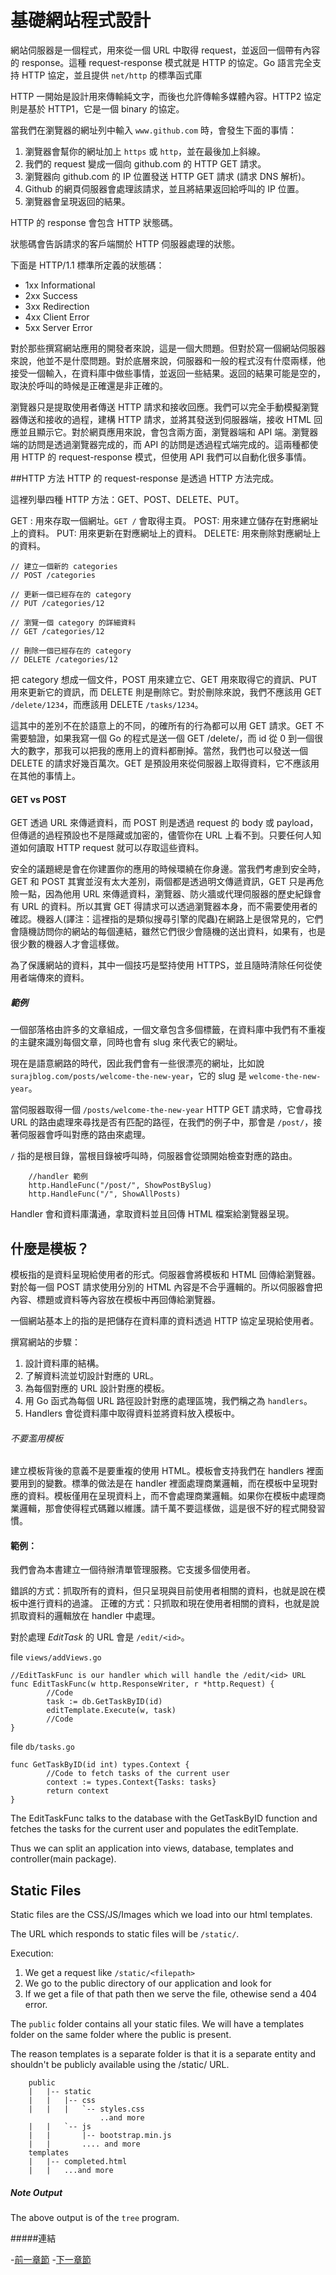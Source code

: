 # 基礎網站程式設計

網站伺服器是一個程式，用來從一個 URL 中取得 request，並返回一個帶有內容的 response。這種 request-response 模式就是 HTTP 的協定。Go 語言完全支持 HTTP 協定，並且提供 `net/http` 的標準函式庫

HTTP 一開始是設計用來傳輸純文字，而後也允許傳輸多媒體內容。HTTP2 協定則是基於 HTTP1，它是一個 binary 的協定。

當我們在瀏覽器的網址列中輸入 `www.github.com` 時，會發生下面的事情：

1. 瀏覽器會幫你的網址加上 `https` 或 `http`，並在最後加上斜線。
2. 我們的 request 變成一個向 github.com 的 HTTP GET 請求。
3. 瀏覽器向 github.com 的 IP 位置發送 HTTP GET 請求 (請求 DNS 解析)。
4. Github 的網頁伺服器會處理該請求，並且將結果返回給呼叫的 IP 位置。
5. 瀏覽器會呈現返回的結果。

HTTP 的 response 會包含 HTTP 狀態碼。

狀態碼會告訴請求的客戶端關於 HTTP 伺服器處理的狀態。

下面是 HTTP/1.1 標準所定義的狀態碼：

- 1xx Informational
- 2xx Success
- 3xx Redirection
- 4xx Client Error
- 5xx Server Error

對於那些撰寫網站應用的開發者來說，這是一個大問題。但對於寫一個網站伺服器來說，他並不是什麼問題。對於底層來說，伺服器和一般的程式沒有什麼兩樣，他接受一個輸入，在資料庫中做些事情，並返回一些結果。返回的結果可能是空的，取決於呼叫的時候是正確還是非正確的。

瀏覽器只是提取使用者傳送 HTTP 請求和接收回應。我們可以完全手動模擬瀏覽器傳送和接收的過程，建構 HTTP 請求，並將其發送到伺服器端，接收 HTML 回應並且顯示它。對於網頁應用來說，會包含兩方面，瀏覽器端和 API 端。瀏覽器端的訪問是透過瀏覽器完成的，而 API 的訪問是透過程式端完成的。這兩種都使用 HTTP 的 request-response 模式，但使用 API 我們可以自動化很多事情。

##HTTP 方法
HTTP 的 request-response 是透過 HTTP 方法完成。

這裡列舉四種 HTTP 方法：GET、POST、DELETE、PUT。

GET :   用來存取一個網址。`GET /` 會取得主頁。
POST:   用來建立儲存在對應網址上的資料。
PUT:    用來更新在對應網址上的資料。
DELETE: 用來刪除對應網址上的資料。

    // 建立一個新的 categories
    // POST /categories

    // 更新一個已經存在的 category
    // PUT /categories/12

    // 瀏覽一個 category 的詳細資料
    // GET /categories/12   

    // 刪除一個已經存在的 category
    // DELETE /categories/12

把 category 想成一個文件，POST 用來建立它、GET 用來取得它的資訊、PUT 用來更新它的資訊，而 DELETE 則是刪除它。對於刪除來說，我們不應該用 GET `/delete/1234`，而應該用 DELETE `/tasks/1234`。

這其中的差別不在於語意上的不同，的確所有的行為都可以用 GET 請求。GET 不需要驗證，如果我寫一個 Go 的程式是送一個 GET /delete/<id>，而 id 從 0 到一個很大的數字，那我可以把我的應用上的資料都刪掉。當然，我們也可以發送一個 DELETE <id> 的請求好幾百萬次。GET 是預設用來從伺服器上取得資料，它不應該用在其他的事情上。

#### GET vs POST
GET 透過 URL 來傳遞資料，而 POST 則是透過 request 的 body 或 payload，但傳遞的過程預設也不是隱藏或加密的，儘管你在 URL 上看不到。只要任何人知道如何讀取 HTTP request 就可以存取這些資料。

安全的議題總是會在你建置你的應用的時候環繞在你身邊。當我們考慮到安全時，GET 和 POST 其實並沒有太大差別，兩個都是透過明文傳遞資訊，GET 只是再危險一點，因為他用 URL 來傳遞資料，瀏覽器、防火牆或代理伺服器的歷史紀錄會有 URL 的資料。所以其實 GET 得請求可以透過瀏覽器本身，而不需要使用者的確認。機器人(譯注：這裡指的是類似搜尋引擎的爬蟲)在網路上是很常見的，它們會隨機訪問你的網站的每個連結，雖然它們很少會隨機的送出資料，如果有，也是很少數的機器人才會這樣做。

為了保護網站的資料，其中一個技巧是堅持使用 HTTPS，並且隨時清除任何從使用者端傳來的資料。

##### 範例

一個部落格由許多的文章組成，一個文章包含多個標籤，在資料庫中我們有不重複的主鍵來識別每個文章，同時也會有 slug 來代表它的網址。

現在是語意網路的時代，因此我們會有一些很漂亮的網址，比如說 `surajblog.com/posts/welcome-the-new-year`，它的 slug 是 `welcome-the-new-year`。

當伺服器取得一個 `/posts/welcome-the-new-year` HTTP GET 請求時，它會尋找 URL 的路由處理來尋找是否有匹配的路徑，在我們的例子中，那會是 `/post/`，接著伺服器會呼叫對應的路由來處理。

`/` 指的是根目錄，當根目錄被呼叫時，伺服器會從頭開始檢查對應的路由。

        //handler 範例
        http.HandleFunc("/post/", ShowPostBySlug)
        http.HandleFunc("/", ShowAllPosts)

Handler 會和資料庫溝通，拿取資料並且回傳 HTML 檔案給瀏覽器呈現。

## 什麼是模板？

模板指的是資料呈現給使用者的形式。伺服器會將模板和 HTML 回傳給瀏覽器。對於每一個 POST 請求使用分別的 HTML 內容是不合乎邏輯的。所以伺服器會把內容、標題或資料等內容放在模板中再回傳給瀏覽器。

一個網站基本上的指的是把儲存在資料庫的資料透過 HTTP 協定呈現給使用者。

撰寫網站的步驟：
1. 設計資料庫的結構。
2. 了解資料流並切設計對應的 URL。
3. 為每個對應的 URL 設計對應的模板。
4. 用 Go 函式為每個 URL 路徑設計對應的處理區塊，我們稱之為 `handlers`。
5. Handlers 會從資料庫中取得資料並將資料放入模板中。

###### 不要濫用模板
建立模板背後的意義不是要重複的使用 HTML。模板會支持我們在 handlers 裡面要用到的變數。標準的做法是在 handler 裡面處理商業邏輯，而在模板中呈現對應的資料。模板僅用在呈現資料上，而不會處理商業邏輯。如果你在模板中處理商業邏輯，那會使得程式碼難以維護。請千萬不要這樣做，這是很不好的程式開發習慣。

#### 範例：
我們會為本書建立一個待辦清單管理服務。它支援多個使用者。

錯誤的方式：抓取所有的資料，但只呈現與目前使用者相關的資料，也就是說在模板中進行資料的過濾。
正確的方式：只抓取和現在使用者相關的資料，也就是說抓取資料的邏輯放在 handler 中處理。

對於處理 *EditTask* 的 URL 會是 `/edit/<id>`。

file `views/addViews.go`

```golang
//EditTaskFunc is our handler which will handle the /edit/<id> URL
func EditTaskFunc(w http.ResponseWriter, r *http.Request) {
        //Code
        task := db.GetTaskByID(id)
        editTemplate.Execute(w, task)
        //Code
}
```

file `db/tasks.go`
```golang
func GetTaskByID(id int) types.Context {
        //Code to fetch tasks of the current user
        context := types.Context{Tasks: tasks}
        return context
}
```

The EditTaskFunc talks to the database with the GetTaskByID function and fetches the tasks for the current user and populates the editTemplate.

Thus we can split an application into views, database, templates and controller(main package).

## Static Files
Static files are the CSS/JS/Images which we load into our html templates.

The URL which responds to static files will be `/static/`.

Execution:
1. We get a request like `/static/<filepath>`
2. We go to the public directory of our application and look for <filepath>
3. If we get a file of that path then we serve the file, othewise send a 404 error.

The `public` folder contains all your static files. We will have a templates folder on the same folder where the public is present.

The reason templates is a separate folder is that it is a separate entity and shouldn't be publicly available using the /static/ URL.

        public
        |   |-- static
        |   |   |-- css
        |   |   |   `-- styles.css
                        ..and more
        |   |   `-- js
        |   |       |-- bootstrap.min.js
        |   |       .... and more
        templates
        |   |-- completed.html
        |   |   ...and more        

##### Note Output
The above output is of the `tree` program.

#####連結

-[前一章節](1.0generalTalk.md)
-[下一章節](2.0implementationBasics.md)